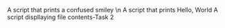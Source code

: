 A script that prints a confused smiley \n
A script that prints Hello, World
A script displlaying file contents-Task 2
